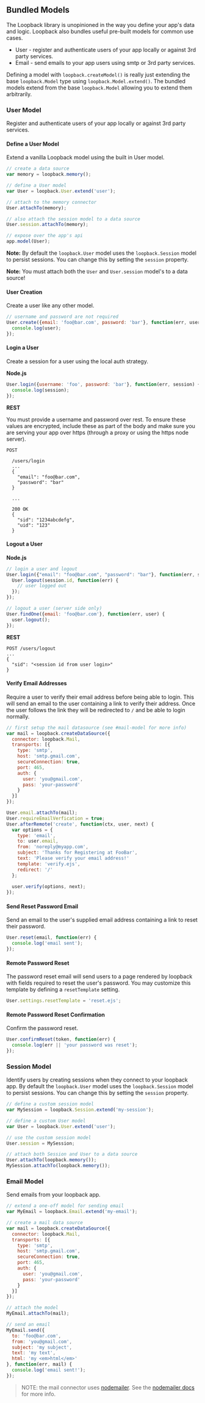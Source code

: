 ## Bundled Models

The Loopback library is unopinioned in the way you define your app's data and logic. Loopback also bundles useful pre-built models for common use cases.

 - User - register and authenticate users of your app locally or against 3rd party services.
 - Email - send emails to your app users using smtp or 3rd party services.

Defining a model with `loopback.createModel()` is really just extending the base `loopback.Model` type using `loopback.Model.extend()`. The bundled models extend from the base `loopback.Model` allowing you to extend them arbitrarily.
 
### User Model

Register and authenticate users of your app locally or against 3rd party services.

#### Define a User Model

Extend a vanilla Loopback model using the built in User model.

```js
// create a data source
var memory = loopback.memory();

// define a User model
var User = loopback.User.extend('user');

// attach to the memory connector
User.attachTo(memory);

// also attach the session model to a data source
User.session.attachTo(memory);

// expose over the app's api
app.model(User);
```
    
**Note:** By default the `loopback.User` model uses the `loopback.Session` model to persist sessions. You can change this by setting the `session` property.

**Note:** You must attach both the `User` and `User.session` model's to a data source!
    
#### User Creation

Create a user like any other model.

```js
// username and password are not required
User.create({email: 'foo@bar.com', password: 'bar'}, function(err, user) {
  console.log(user);
});
```

#### Login a User

Create a session for a user using the local auth strategy.

**Node.js**

```js
User.login({username: 'foo', password: 'bar'}, function(err, session) {
  console.log(session);
});
```
    
**REST**

You must provide a username and password over rest. To ensure these values are encrypted, include these as part of the body and make sure you are serving your app over https (through a proxy or using the https node server).

```
POST

  /users/login
  ...
  {
    "email": "foo@bar.com",
    "password": "bar"
  }

  ...

  200 OK
  {
    "sid": "1234abcdefg",
    "uid": "123"
  }
```

#### Logout a User

**Node.js**

```js
// login a user and logout
User.login({"email": "foo@bar.com", "password": "bar"}, function(err, session) {
  User.logout(session.id, function(err) {
    // user logged out
  });
});

// logout a user (server side only)
User.findOne({email: 'foo@bar.com'}, function(err, user) {
  user.logout();
});
```
    
**REST**

```
POST /users/logout
...
{
  "sid": "<session id from user login>"
}
```

#### Verify Email Addresses

Require a user to verify their email address before being able to login. This will send an email to the user containing a link to verify their address. Once the user follows the link they will be redirected to `/` and be able to login normally.

```js
// first setup the mail datasource (see #mail-model for more info)
var mail = loopback.createDataSource({
  connector: loopback.Mail,
  transports: [{
    type: 'smtp',
    host: 'smtp.gmail.com',
    secureConnection: true,
    port: 465,
    auth: {
      user: 'you@gmail.com',
      pass: 'your-password'
    }
  }]
});

User.email.attachTo(mail);
User.requireEmailVerfication = true;
User.afterRemote('create', function(ctx, user, next) {
  var options = {
    type: 'email',
    to: user.email,
    from: 'noreply@myapp.com',
    subject: 'Thanks for Registering at FooBar',
    text: 'Please verify your email address!'
    template: 'verify.ejs',
    redirect: '/'
  };
  
  user.verify(options, next);
});
```

#### Send Reset Password Email

Send an email to the user's supplied email address containing a link to reset their password.

```js  
User.reset(email, function(err) {
  console.log('email sent');
});
```
    
#### Remote Password Reset

The password reset email will send users to a page rendered by loopback with fields required to reset the user's password. You may customize this template by defining a `resetTemplate` setting.

```js
User.settings.resetTemplate = 'reset.ejs';
```
    
#### Remote Password Reset Confirmation

Confirm the password reset.

```js
User.confirmReset(token, function(err) {
  console.log(err || 'your password was reset');
});
```

### Session Model

Identify users by creating sessions when they connect to your loopback app. By default the `loopback.User` model uses the `loopback.Session` model to persist sessions. You can change this by setting the `session` property.

```js
// define a custom session model    
var MySession = loopback.Session.extend('my-session');

// define a custom User model
var User = loopback.User.extend('user');

// use the custom session model
User.session = MySession;

// attach both Session and User to a data source
User.attachTo(loopback.memory());
MySession.attachTo(loopback.memory());
```
    
### Email Model

Send emails from your loopback app.

```js
// extend a one-off model for sending email
var MyEmail = loopback.Email.extend('my-email');

// create a mail data source
var mail = loopback.createDataSource({
  connector: loopback.Mail,
  transports: [{
    type: 'smtp',
    host: 'smtp.gmail.com',
    secureConnection: true,
    port: 465,
    auth: {
      user: 'you@gmail.com',
      pass: 'your-password'
    }
  }]
});

// attach the model
MyEmail.attachTo(mail);

// send an email
MyEmail.send({
  to: 'foo@bar.com',
  from: 'you@gmail.com',
  subject: 'my subject',
  text: 'my text',
  html: 'my <em>html</em>'
}, function(err, mail) {
  console.log('email sent!');
});
```

> NOTE: the mail connector uses [nodemailer](http://www.nodemailer.com/). See 
> the [nodemailer docs](http://www.nodemailer.com/) for more info.
